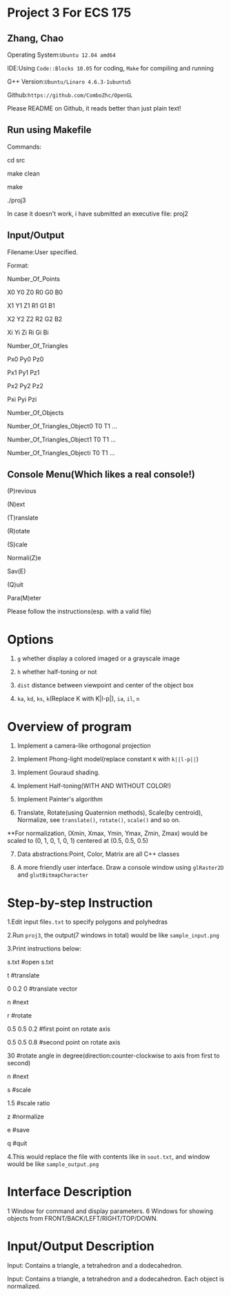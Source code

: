 Project 3 For ECS 175
=====================
Zhang, Chao
-----------
Operating System:`Ubuntu 12.04 amd64`

IDE:Using `Code::Blocks 10.05` for coding, `Make` for compiling and running

G++ Version:`Ubuntu/Linaro 4.6.3-1ubuntu5`

Github:`https://github.com/ComboZhc/OpenGL`

Please README on Github, it reads better than just plain text!

Run using Makefile
------------------
Commands:

cd src

make clean

make

./proj3


In case it doesn't work, i have submitted an executive file: proj2

Input/Output
------------
Filename:User specified.

Format:

Number_Of_Points

X0 Y0 Z0 R0 G0 B0

X1 Y1 Z1 R1 G1 B1

X2 Y2 Z2 R2 G2 B2

Xi Yi Zi Ri Gi Bi

Number_Of_Triangles

Px0 Py0 Pz0

Px1 Py1 Pz1

Px2 Py2 Pz2

Pxi Pyi Pzi

Number_Of_Objects

Number_Of_Triangles_Object0 T0 T1 ...

Number_Of_Triangles_Object1 T0 T1 ...

Number_Of_Triangles_Objecti T0 T1 ...

Console Menu(Which likes a real console!)
-----------------

(P)revious 

(N)ext 

(T)ranslate 

(R)otate 

(S)cale 

Normali(Z)e 

Sav(E) 

(Q)uit

Para(M)eter

Please follow the instructions(esp. with a valid file) 

Options
=======

1. `g` whether display a colored imaged or a grayscale image

2. `h` whether half-toning or not

3. `dist` distance between viewpoint and center of the object box

4. `ka`, `kd`, `ks`, `k`(Replace K with K|l-p|), `ia`, `il`, `n`

Overview of program
===================
1. Implement a camera-like orthogonal projection

2. Implement Phong-light model(replace constant `K` with `k||l-p||`)

3. Implement Gouraud shading.

4. Implement Half-toning(WITH AND WITHOUT COLOR!)

5. Implement Painter's algorithm

6. Translate, Rotate(using Quaternion methods), Scale(by centroid), Normalize, see `translate()`, `rotate()`, `scale()` and so on.

**For normalization, (Xmin, Xmax, Ymin, Ymax, Zmin, Zmax) would be scaled to (0, 1, 0, 1, 0, 1) centered at (0.5, 0.5, 0.5)

7. Data abstractions:Point, Color, Matrix are all C++ classes

8. A more friendly user interface. Draw a console window using `glRaster2D` and `glutBitmapCharacter`

Step-by-step Instruction
========================
1.Edit input file`s.txt` to specify polygons and polyhedras

2.Run `proj3`, the output(7 windows in total) would be like `sample_input.png`

3.Print instructions below:

s.txt #open s.txt

t #translate

0 0.2 0 #translate vector

n #next

r #rotate

0.5 0.5 0.2 #first point on rotate axis

0.5 0.5 0.8 #second point on rotate axis

30 #rotate angle in degree(direction:counter-clockwise to axis from first to second)

n #next

s #scale

1.5 #scale ratio

z #normalize

e #save

q #quit

4.This would replace the file with contents like in `sout.txt`, and window would be like `sample_output.png`

Interface Description
=====================
1 Window for command and display parameters.
6 Windows for showing objects from FRONT/BACK/LEFT/RIGHT/TOP/DOWN.

Input/Output Description
========================
Input: Contains a triangle, a tetrahedron and a dodecahedron.

Input: Contains a triangle, a tetrahedron and a dodecahedron. Each object is normalized.


